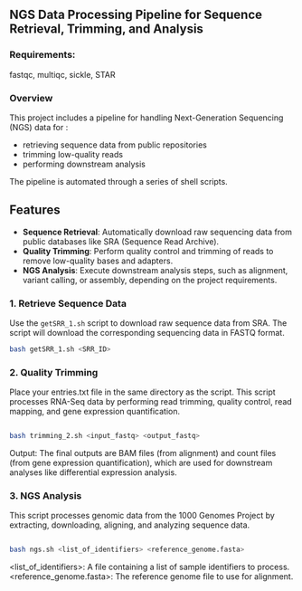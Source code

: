 ## NGS Data Processing Pipeline for Sequence Retrieval, Trimming, and Analysis

### Requirements:
fastqc, multiqc, sickle, STAR 


### Overview
This project includes a pipeline for handling Next-Generation Sequencing (NGS) data for :

* retrieving sequence data from public repositories
* trimming low-quality reads
* performing downstream analysis
  
The pipeline is automated through a series of shell scripts.

## Features

- **Sequence Retrieval**: Automatically download raw sequencing data from public databases like SRA (Sequence Read Archive).
- **Quality Trimming**: Perform quality control and trimming of reads to remove low-quality bases and adapters.
- **NGS Analysis**: Execute downstream analysis steps, such as alignment, variant calling, or assembly, depending on the project requirements.

### 1. Retrieve Sequence Data

Use the `getSRR_1.sh` script to download raw sequence data from SRA. 
The script will download the corresponding sequencing data in FASTQ format.

```bash
bash getSRR_1.sh <SRR_ID>
```
### 2. Quality Trimming
Place your entries.txt file in the same directory as the script.
This script processes RNA-Seq data by performing read trimming, quality control, read mapping, and gene expression quantification.

``` bash

bash trimming_2.sh <input_fastq> <output_fastq>

```
Output: The final outputs are BAM files (from alignment) and count files (from gene expression quantification), which are used for downstream analyses like differential expression analysis.


### 3. NGS Analysis

This script processes genomic data from the 1000 Genomes Project by extracting, downloading, aligning, and analyzing sequence data.

``` bash

bash ngs.sh <list_of_identifiers> <reference_genome.fasta>
```
<list_of_identifiers>: A file containing a list of sample identifiers to process.
<reference_genome.fasta>: The reference genome file to use for alignment.








